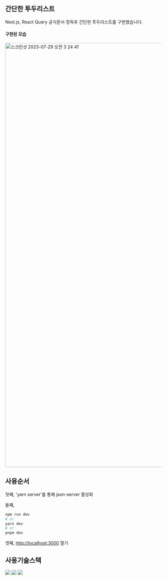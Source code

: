 ## 간단한 투두리스트 
Next.js, React Query 공식문서 정독후 간단한 투두리스트를 구현했습니다.

#### 구현된 모습
<img width="1362" alt="스크린샷 2023-07-29 오전 3 24 41" src="https://github.com/JeonInguk/TodoList-NEXT/assets/117060240/1498b2f1-81f7-4d18-8b58-dc5d1c0e0e5f">


## 사용순서

첫째, 'yarn server'를 통해 json-server 활성화


둘째,
```bash
npm run dev
# or
yarn dev
# or
pnpm dev
```


셋째, [http://localhost:3000](http://localhost:3000) 열기


## 사용기술스텍

<img src="https://img.shields.io/badge/Next.js-000000?style=for-the-badge&logo=Next.js&logoColor=white">
<img src="https://img.shields.io/badge/TypeScript-3178C6?style=for-the-badge&logo=TypeScript&logoColor=white">
<img src="https://img.shields.io/badge/React Query-FF4154?style=for-the-badge&logo=React Query&logoColor=white">

